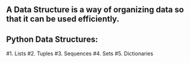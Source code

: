 
## A Data Structure is a way of organizing data so that it can be used efficiently. 

## Python Data Structures:

#1. Lists
#2. Tuples
#3. Sequences
#4. Sets
#5. Dictionaries



